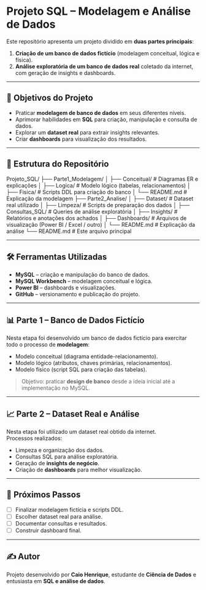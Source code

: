 # Projeto SQL – Modelagem e Análise de Dados

Este repositório apresenta um projeto dividido em **duas partes principais**:  
1. **Criação de um banco de dados fictício** (modelagem conceitual, lógica e física).  
2. **Análise exploratória de um banco de dados real** coletado da internet, com geração de insights e dashboards.  

---

## 📌 Objetivos do Projeto
- Praticar **modelagem de banco de dados** em seus diferentes níveis.  
- Aprimorar habilidades em **SQL** para criação, manipulação e consulta de dados.  
- Explorar um **dataset real** para extrair insights relevantes.  
- Criar **dashboards** para visualização dos resultados.  

---

## 📂 Estrutura do Repositório


Projeto_SQL/
├── Parte1_Modelagem/
│   ├── Conceitual/ # Diagramas ER e explicações
│   ├── Logica/ # Modelo lógico (tabelas, relacionamentos)
│   ├── Fisica/ # Scripts DDL para criação do banco
│   └── README.md # Explicação da modelagem
├── Parte2_Analise/
│   ├── Dataset/ # Dataset real utilizado
│   ├── Limpeza/ # Scripts de preparação dos dados
│   ├── Consultas_SQL/ # Queries de análise exploratória
│   ├── Insights/ # Relatórios e anotações dos achados
│   ├── Dashboards/ # Arquivos de visualização (Power BI / Excel / outro)
│   └── README.md # Explicação da análise
└── README.md # Este arquivo principal




---

## 🛠️ Ferramentas Utilizadas
- **MySQL** – criação e manipulação do banco de dados.  
- **MySQL Workbench** – modelagem conceitual e lógica.  
- **Power BI** – dashboards e visualizações.  
- **GitHub** – versionamento e publicação do projeto.  

---

## 📊 Parte 1 – Banco de Dados Fictício
Nesta etapa foi desenvolvido um banco de dados fictício para exercitar todo o processo de **modelagem**:
- Modelo conceitual (diagrama entidade-relacionamento).  
- Modelo lógico (atributos, chaves primárias, relacionamentos).  
- Modelo físico (script SQL para criação das tabelas).  

> Objetivo: praticar **design de banco** desde a ideia inicial até a implementação no MySQL.

---

## 📈 Parte 2 – Dataset Real e Análise
Nesta etapa foi utilizado um dataset real obtido da internet.  
Processos realizados:  
- Limpeza e organização dos dados.  
- Consultas SQL para análise exploratória.  
- Geração de **insights de negócio**.  
- Criação de **dashboards** para melhor visualização.  

---

## 🚀 Próximos Passos
- [ ] Finalizar modelagem fictícia e scripts DDL.  
- [ ] Escolher dataset real para análise.  
- [ ] Documentar consultas e resultados.  
- [ ] Construir dashboard final.  

---

## ✍️ Autor
Projeto desenvolvido por **Caio Henrique**, estudante de **Ciência de Dados** e entusiasta em **SQL e análise de dados**.  




